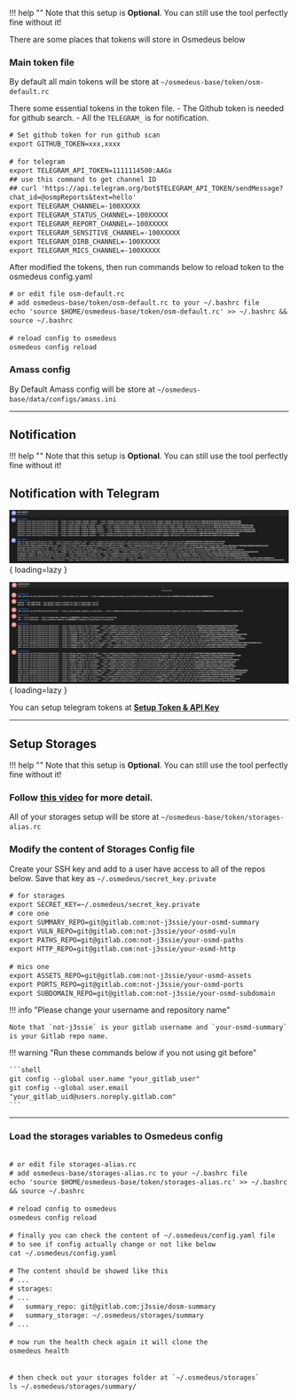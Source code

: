 
!!! help ""
    Note that this setup is **Optional**. You can still use the tool perfectly fine without it!


There are some places that tokens will store in Osmedeus below

### Main token file

By default all main tokens will be store at `~/osmedeus-base/token/osm-default.rc`

There some essential tokens in the token file. 
    - The Github token is needed for github search.
    - All the `TELEGRAM_` is for notification.

```shell
# Set github token for run github scan
export GITHUB_TOKEN=xxx,xxxx

# for telegram
export TELEGRAM_API_TOKEN=1111114500:AAGx
## use this command to get channel ID
## curl 'https://api.telegram.org/bot$TELEGRAM_API_TOKEN/sendMessage?chat_id=@osmpReports&text=hello'
export TELEGRAM_CHANNEL=-100XXXXX
export TELEGRAM_STATUS_CHANNEL=-100XXXXX
export TELEGRAM_REPORT_CHANNEL=-100XXXXX
export TELEGRAM_SENSITIVE_CHANNEL=-100XXXXX
export TELEGRAM_DIRB_CHANNEL=-100XXXXX
export TELEGRAM_MICS_CHANNEL=-100XXXXX

```

After modified the tokens, then run commands below to reload token to the osmedeus config.yaml

```shell
# or edit file osm-default.rc
# add osmedeus-base/token/osm-default.rc to your ~/.bashrc file
echo 'source $HOME/osmedeus-base/token/osm-default.rc' >> ~/.bashrc && source ~/.bashrc

# reload config to osmedeus
osmedeus config reload
```

### Amass config 

By Default Amass config will be store at `~/osmedeus-base/data/configs/amass.ini`


***

## Notification

!!! help ""
    Note that this setup is **Optional**. You can still use the tool perfectly fine without it!

## Notification with Telegram

![intro](../static/noti/telegram-noti-1.png){ loading=lazy }

![intro](../static/noti/telegram-noti-2.png){ loading=lazy }

You can setup telegram tokens at **[Setup Token & API Key](/installation/token/#main-token-file)**

***

## Setup Storages


!!! help ""
    Note that this setup is **Optional**. You can still use the tool perfectly fine without it!

### Follow **[this video](https://youtube.com/playlist?list=PLiifzv5MjIo3JqKeG5EXbSKDBlqa7v14P)** for more detail.

All of your storages setup will be store at `~/osmedeus-base/token/storages-alias.rc`

### Modify the content of Storages Config file

Create your SSH key and add to a user have access to all of the repos below. Save that key as `~/.osmedeus/secret_key.private`

```shell
# for storages
export SECRET_KEY=~/.osmedeus/secret_key.private
# core one
export SUMMARY_REPO=git@gitlab.com:not-j3ssie/your-osmd-summary
export VULN_REPO=git@gitlab.com:not-j3ssie/your-osmd-vuln
export PATHS_REPO=git@gitlab.com:not-j3ssie/your-osmd-paths
export HTTP_REPO=git@gitlab.com:not-j3ssie/your-osmd-http

# mics one
export ASSETS_REPO=git@gitlab.com:not-j3ssie/your-osmd-assets
export PORTS_REPO=git@gitlab.com:not-j3ssie/your-osmd-ports
export SUBDOMAIN_REPO=git@gitlab.com:not-j3ssie/your-osmd-subdomain
```

!!! info "Please change your username and repository name"

    Note that `not-j3ssie` is your gitlab username and `your-osmd-summary` is your Gitlab repo name.

!!! warning "Run these commands below if you not using git before"

    ```shell
    git config --global user.name "your_gitlab_user"
    git config --global user.email "your_gitlab_uid@users.noreply.gitlab.com"
    ```

***

### Load the storages variables to Osmedeus config


```shell

# or edit file storages-alias.rc
# add osmedeus-base/storages-alias.rc to your ~/.bashrc file
echo 'source $HOME/osmedeus-base/token/storages-alias.rc' >> ~/.bashrc && source ~/.bashrc

# reload config to osmedeus
osmedeus config reload

# finally you can check the content of ~/.osmedeus/config.yaml file
# to see if config actually change or not like below
cat ~/.osmedeus/config.yaml

# The content should be showed like this
# ...
# storages:
# ...
#   summary_repo: git@gitlab.com:j3ssie/dosm-summary
#   summary_storage: ~/.osmedeus/storages/summary
# ...

# now run the health check again it will clone the 
osmedeus health


# then check out your storages folder at `~/.osmedeus/storages`
ls ~/.osmedeus/storages/summary/ 

```
